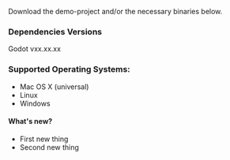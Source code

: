 Download the demo-project and/or the necessary binaries below.

### Dependencies Versions

Godot vxx.xx.xx

### Supported Operating Systems:
- Mac OS X (universal)
- Linux
- Windows

#### What's new?
- First new thing
- Second new thing